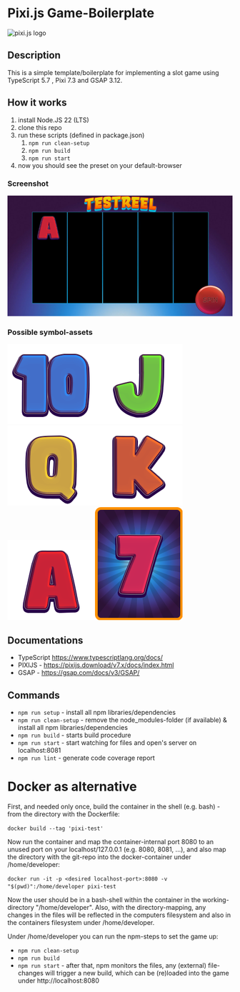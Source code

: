 # Pixi.js Game-Boilerplate

![pixi.js logo](https://pixijs.download/pixijs-banner-no-version.png?v=1)

## Description
This is a simple template/boilerplate for implementing a slot game using TypeScript 5.7 , Pixi 7.3 and GSAP 3.12.

## How it works
1. install Node.JS 22 (LTS)
2. clone this repo
3. run these scripts (defined in package.json)
   1. `npm run clean-setup`
   2. `npm run build`
   3. `npm run start`
4. now you should see the preset on your default-browser

### Screenshot
![screenshot of application](./assets/screenshot_game.jpg)

### Possible symbol-assets
![Ten](./assets/T.png)![J](./assets/J.png)![Q](./assets/Q.png)![K](./assets/K.png)![A](./assets/A.png)![P](./assets/P.png)

## Documentations
- TypeScript https://www.typescriptlang.org/docs/
- PIXIJS - https://pixijs.download/v7.x/docs/index.html
- GSAP - https://gsap.com/docs/v3/GSAP/

## Commands

- `npm run setup` - install all npm libraries/dependencies
- `npm run clean-setup` - remove the node_modules-folder (if available) & install all npm libraries/dependencies
- `npm run build` - starts build procedure
- `npm run start` - start watching for files and open's server on localhost:8081
- `npm run lint` - generate code coverage report


# Docker as alternative
First, and needed only once, build the container in the shell (e.g. bash) - from the directory with the Dockerfile:

`docker build --tag 'pixi-test'`

Now run the container and map the container-internal port 8080 to an unused port on your localhost/127.0.0.1 (e.g. 8080, 8081, ...), and also map the directory with the git-repo into the docker-container under /home/developer:

`docker run -it -p <desired localhost-port>:8080 -v "$(pwd)":/home/developer pixi-test`

Now the user should be in a bash-shell within the container in the working-directory "/home/developer".
Also, with the directory-mapping, any changes in the files will be reflected in the computers filesystem and also in the containers filesystem under /home/developer.

Under /home/developer you can run the npm-steps to set the game up:
* `npm run clean-setup`
* `npm run build`
* `npm run start` - after that, npm monitors the files, any (external) file-changes will trigger a new build, which can be (re)loaded into the game under http://localhost:8080
